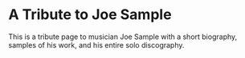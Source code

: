 # A Tribute to Joe Sample

This is a tribute page to musician Joe Sample with a short biography, samples of his work, and his entire solo discography.